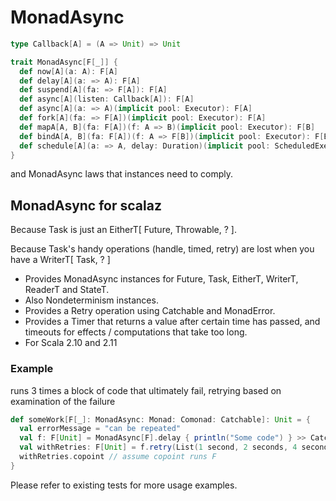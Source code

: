 # MonadAsync

```scala
type Callback[A] = (A => Unit) => Unit

trait MonadAsync[F[_]] {
  def now[A](a: A): F[A]
  def delay[A](a: => A): F[A]
  def suspend[A](fa: => F[A]): F[A]
  def async[A](listen: Callback[A]): F[A]
  def async[A](a: => A)(implicit pool: Executor): F[A]
  def fork[A](fa: => F[A])(implicit pool: Executor): F[A]
  def mapA[A, B](fa: F[A])(f: A => B)(implicit pool: Executor): F[B]
  def bindA[A, B](fa: F[A])(f: A => F[B])(implicit pool: Executor): F[B]
  def schedule[A](a: => A, delay: Duration)(implicit pool: ScheduledExecutorService): F[A]
}

```

and MonadAsync laws that instances need to comply. 

## MonadAsync for scalaz

Because Task is just an EitherT[ Future, Throwable, ? ].

Because Task's handy operations (handle, timed, retry) are lost when you have a WriterT[ Task, ? ]

- Provides MonadAsync instances for Future, Task, EitherT, WriterT, ReaderT and StateT.
- Also Nondeterminism instances.
- Provides a Retry operation using Catchable and MonadError.
- Provides a Timer that returns a value after certain time has passed, and timeouts for effects / computations that take too long.
- For Scala 2.10 and 2.11

### Example

runs 3 times a block of code that ultimately fail, retrying based on examination of the failure

```scala
def someWork[F[_]: MonadAsync: Monad: Comonad: Catchable]: Unit = {
  val errorMessage = "can be repeated"
  val f: F[Unit] = MonadAsync[F].delay { println("Some code") } >> Catchable[F].fail(new Exception(errorMessage))
  val withRetries: F[Unit] = f.retry(List(1 second, 2 seconds, 4 seconds), { _.getMessage == errorMessage })
  withRetries.copoint // assume copoint runs F
}
```

Please refer to existing tests for more usage examples.
